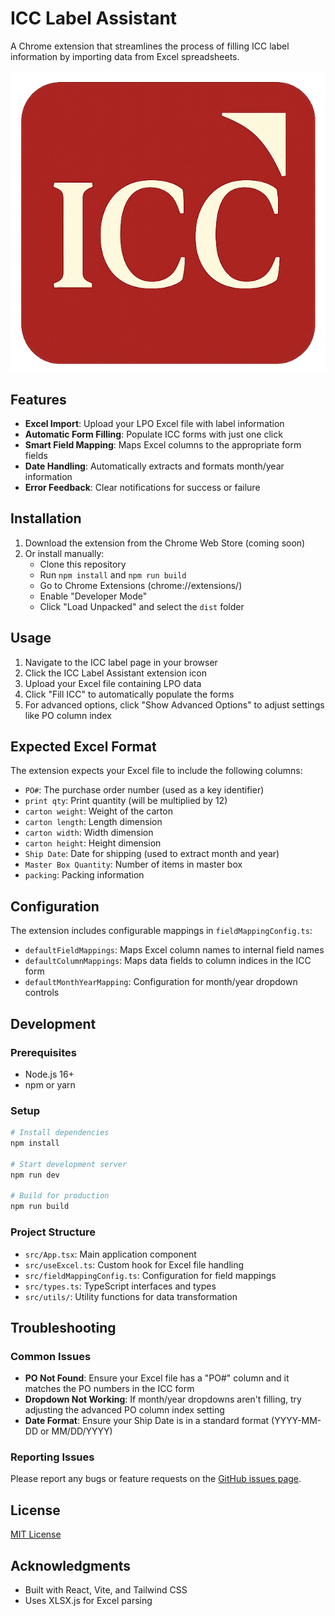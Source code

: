 # ICC Label Assistant

A Chrome extension that streamlines the process of filling ICC label information by importing data from Excel spreadsheets.

![ICC Label Assistant Logo](./public/logo.png)

## Features

- **Excel Import**: Upload your LPO Excel file with label information
- **Automatic Form Filling**: Populate ICC forms with just one click
- **Smart Field Mapping**: Maps Excel columns to the appropriate form fields
- **Date Handling**: Automatically extracts and formats month/year information
- **Error Feedback**: Clear notifications for success or failure

## Installation

1. Download the extension from the Chrome Web Store (coming soon)
2. Or install manually:
   - Clone this repository
   - Run `npm install` and `npm run build`
   - Go to Chrome Extensions (chrome://extensions/)
   - Enable "Developer Mode"
   - Click "Load Unpacked" and select the `dist` folder

## Usage

1. Navigate to the ICC label page in your browser
2. Click the ICC Label Assistant extension icon
3. Upload your Excel file containing LPO data
4. Click "Fill ICC" to automatically populate the forms
5. For advanced options, click "Show Advanced Options" to adjust settings like PO column index

## Expected Excel Format

The extension expects your Excel file to include the following columns:

- `PO#`: The purchase order number (used as a key identifier)
- `print qty`: Print quantity (will be multiplied by 12)
- `carton weight`: Weight of the carton
- `carton length`: Length dimension
- `carton width`: Width dimension
- `carton height`: Height dimension
- `Ship Date`: Date for shipping (used to extract month and year)
- `Master Box Quantity`: Number of items in master box
- `packing`: Packing information

## Configuration

The extension includes configurable mappings in `fieldMappingConfig.ts`:

- `defaultFieldMappings`: Maps Excel column names to internal field names
- `defaultColumnMappings`: Maps data fields to column indices in the ICC form
- `defaultMonthYearMapping`: Configuration for month/year dropdown controls

## Development

### Prerequisites

- Node.js 16+
- npm or yarn

### Setup

```bash
# Install dependencies
npm install

# Start development server
npm run dev

# Build for production
npm run build
```

### Project Structure

- `src/App.tsx`: Main application component
- `src/useExcel.ts`: Custom hook for Excel file handling
- `src/fieldMappingConfig.ts`: Configuration for field mappings
- `src/types.ts`: TypeScript interfaces and types
- `src/utils/`: Utility functions for data transformation

## Troubleshooting

### Common Issues

- **PO Not Found**: Ensure your Excel file has a "PO#" column and it matches the PO numbers in the ICC form
- **Dropdown Not Working**: If month/year dropdowns aren't filling, try adjusting the advanced PO column index setting
- **Date Format**: Ensure your Ship Date is in a standard format (YYYY-MM-DD or MM/DD/YYYY)

### Reporting Issues

Please report any bugs or feature requests on the [GitHub issues page](https://github.com/AhmedFaridMostafa/icc-label-assistant/issues).

## License

[MIT License](LICENSE)

## Acknowledgments

- Built with React, Vite, and Tailwind CSS
- Uses XLSX.js for Excel parsing
